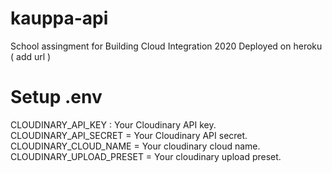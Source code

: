 # kauppa-api
 School assingment for Building Cloud Integration 2020
 Deployed on heroku ( add url )
 
# Setup .env
CLOUDINARY_API_KEY : Your Cloudinary API key.
CLOUDINARY_API_SECRET = Your Cloudinary API secret.
CLOUDINARY_CLOUD_NAME = Your cloudinary cloud name.
CLOUDINARY_UPLOAD_PRESET = Your cloudinary upload preset.

